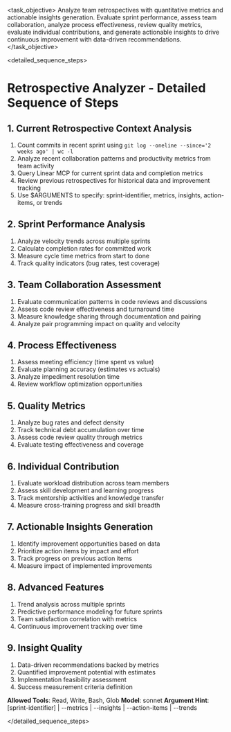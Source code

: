 <task name="Retrospective Analyzer">

<task_objective>
Analyze team retrospectives with quantitative metrics and actionable insights generation. Evaluate sprint performance, assess team collaboration, analyze process effectiveness, review quality metrics, evaluate individual contributions, and generate actionable insights to drive continuous improvement with data-driven recommendations.
</task_objective>

<detailed_sequence_steps>
# Retrospective Analyzer - Detailed Sequence of Steps

## 1. Current Retrospective Context Analysis

1. Count commits in recent sprint using `git log --oneline --since='2 weeks ago' | wc -l`
2. Analyze recent collaboration patterns and productivity metrics from team activity
3. Query Linear MCP for current sprint data and completion metrics
4. Review previous retrospectives for historical data and improvement tracking
5. Use $ARGUMENTS to specify: sprint-identifier, metrics, insights, action-items, or trends

## 2. Sprint Performance Analysis

1. Analyze velocity trends across multiple sprints
2. Calculate completion rates for committed work
3. Measure cycle time metrics from start to done
4. Track quality indicators (bug rates, test coverage)

## 3. Team Collaboration Assessment

1. Evaluate communication patterns in code reviews and discussions
2. Assess code review effectiveness and turnaround time
3. Measure knowledge sharing through documentation and pairing
4. Analyze pair programming impact on quality and velocity

## 4. Process Effectiveness

1. Assess meeting efficiency (time spent vs value)
2. Evaluate planning accuracy (estimates vs actuals)
3. Analyze impediment resolution time
4. Review workflow optimization opportunities

## 5. Quality Metrics

1. Analyze bug rates and defect density
2. Track technical debt accumulation over time
3. Assess code review quality through metrics
4. Evaluate testing effectiveness and coverage

## 6. Individual Contribution

1. Evaluate workload distribution across team members
2. Assess skill development and learning progress
3. Track mentorship activities and knowledge transfer
4. Measure cross-training progress and skill breadth

## 7. Actionable Insights Generation

1. Identify improvement opportunities based on data
2. Prioritize action items by impact and effort
3. Track progress on previous action items
4. Measure impact of implemented improvements

## 8. Advanced Features

1. Trend analysis across multiple sprints
2. Predictive performance modeling for future sprints
3. Team satisfaction correlation with metrics
4. Continuous improvement tracking over time

## 9. Insight Quality

1. Data-driven recommendations backed by metrics
2. Quantified improvement potential with estimates
3. Implementation feasibility assessment
4. Success measurement criteria definition

**Allowed Tools**: Read, Write, Bash, Glob
**Model**: sonnet
**Argument Hint**: [sprint-identifier] | --metrics | --insights | --action-items | --trends

</detailed_sequence_steps>

</task>
